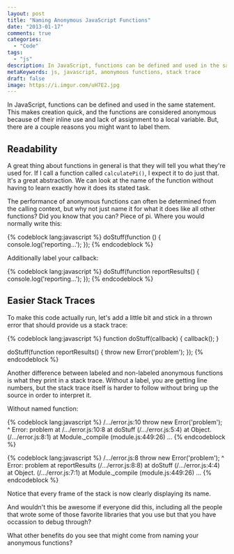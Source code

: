 ```yaml
---
layout: post
title: "Naming Anonymous JavaScript Functions"
date: "2013-01-17"
comments: true
categories:
  - "Code"
tags:
  - "js"
description: In JavaScript, functions can be defined and used in the same statement.  These are anonymous, but labeling them can be helpful.
metaKeywords: js, javascript, anonymous functions, stack trace
draft: false
image: https://i.imgur.com/uH7E2.jpg
---
```


In JavaScript, functions can be defined and used in the same statement.  This makes creation quick, and the functions are considered anonymous because of their inline use and lack of assignment to a local variable.  But, there are a couple reasons you might want to label them.

<!--more-->

## Readability

A great thing about functions in general is that they will tell you what they're used for.  If I call a function called `calculatePi()`, I expect it to do just that.  It's a great abstraction.  We can look at the name of the function without having to learn exactly how it does its stated task.

The performance of anonymous functions can often be determined from the calling context, but why not just name it for what it does like all other functions?  Did you know that you can?  Piece of pi.  Where you would normally write this:

{% codeblock lang:javascript %}
doStuff(function () {
  console.log('reporting…');
});
{% endcodeblock %}

Additionally label your callback:

{% codeblock lang:javascript %}
doStuff(function reportResults() {
  console.log('reporting…');
});
{% endcodeblock %}

## Easier Stack Traces

To make this code actually run, let's add a little bit and stick in a thrown error that should provide us a stack trace:

{% codeblock lang:javascript %}
function doStuff(callback) {
   callback();
}

doStuff(function reportResults() {
	throw new Error('problem');
});
{% endcodeblock %}

Another difference between labeled and non-labeled anonymous functions is what they print in a stack trace. Without a label, you are getting line numbers, but the stack trace itself is harder to follow without bring up the source in order to interpret it.

Without named function:

{% codeblock lang:javascript %}
/.../error.js:10
	throw new Error('problem');
	      ^
Error: problem
    at /.../error.js:10:8
    at doStuff (/.../error.js:5:4)
    at Object.<anonymous> (/.../error.js:8:1)
    at Module._compile (module.js:449:26)
    ...
{% endcodeblock %}

{% codeblock lang:javascript %}
/.../error.js:8
	throw new Error('problem');
	      ^
Error: problem
    at reportResults (/.../error.js:8:8)
    at doStuff (/.../error.js:4:4)
    at Object.<anonymous> (/.../error.js:7:1)
    at Module._compile (module.js:449:26)
    …
{% endcodeblock %}

Notice that every frame of the stack is now clearly displaying its name.

And wouldn't this be awesome if everyone did this, including all the people that wrote some of those favorite libraries that you use but that you have occassion to debug through?

What other benefits do you see that might come from naming your anonymous functions?
